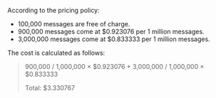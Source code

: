According to the pricing policy:
* 100,000 messages are free of charge.
* 900,000 messages come at $0.923076 per 1 million messages.
* 3,000,000 messages come at $0.833333 per 1 million messages.

The cost is calculated as follows:
> 900,000 / 1,000,000 × $0.923076 + 3,000,000 / 1,000,000 × $0.833333
>
> Total: $3.330767